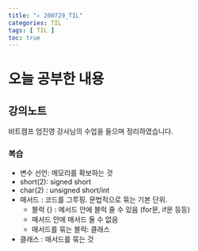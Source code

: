 ```yaml
---
title: "✍ 200729_TIL"
categories: TIL
tags: [ TIL ]
toc: true
---
```


# 오늘 공부한 내용

## 강의노트
비트캠프 엄진영 강사님의 수업을 들으며 정리하였습니다.

### 복습

- 변수 선언: 메모리를 확보하는 것
- short(2): signed short
- char(2) : unsigned short/int
- 매서드 : 코드를 그루핑. 문법적으로 묶는 기본 단위.
  - 블럭 {} : 메서드 안에 블럭 줄 수 있음 (for문, if문 등등)
  - 매서드 안에 매서드 둘 수 없음
  - 매서드를 묶는 블럭: 클래스
- 클래스 : 매서드를 묶는 것
